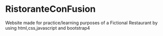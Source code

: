 # RistoranteConFusion

Website made for practice/learning purposes of a Fictional Restaurant by using html,css,javascript and bootstrap4
